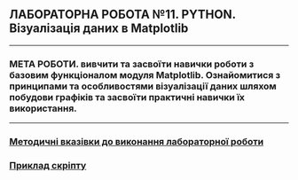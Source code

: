 ## **ЛАБОРАТОРНА РОБОТА №11. PYTHON. Візуалізація даних в Matplotlib**
---
### **МЕТА РОБОТИ**.  вивчити та засвоїти навички роботи з базовим функціоналом модуля Matplotlib. Ознайомитися з принципами та особливостями візуалізації даних шляхом побудови графіків та засвоїти практичні навички їх використання.
---
### [**Методичні вказівки до виконання лабораторної роботи**](/LAB/Lab_11/MPT_Lab_11_Python_v1.pdf)
### [**Приклад скріпту**](/LAB/Lab_11/Lab_11_Test.ipynb)
